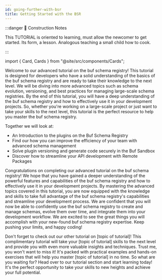```yaml
---
id: going-further-with-bsr
title: Getting Started with the BSR
---
```


:::danger 🚧 Construction Notes

This TUTORIAL is oriented to learning, must allow the newcomer to get started. Its form, a lesson. Analogous teaching
a small child how to cook.

:::

import { Card, Cards } from "@site/src/components/Cards";

<Cards>
  <Card
    name="🖌 Tutorial"
    url="#"
    description="Finibus risus sollicitudin nihil dolor sociis ocurreret eripuit saperet."
  />
  <Card
    name="🚧 How To"
    url="#"
    description="Ponderum tempor indoctum signiferumque tritani causae menandri dui singulis."
  />
  <Card
    name="🧱 Reference"
    url="#"
    description="Adversarium postulant quas molestiae debet alia verterem mauris."
  />
  <Card
    name="🏗 Explanation"
    url="#"
    description="Definiebas lorem netus duo conclusionemque decore eos tale aliquip imperdiet."
  />
</Cards>


Welcome to our advanced tutorial on the buf schema registry! This tutorial is designed for developers who have a solid
understanding of the basics of the buf schema registry and are ready to take their knowledge to the next level. We will
be diving into more advanced topics such as schema evolution, versioning, and best practices for managing large-scale
schema registries. By the end of this tutorial, you will have a deep understanding of the buf schema registry and how to
effectively use it in your development projects. So, whether you're working on a large-scale project or just want to
take your skills to the next level, this tutorial is the perfect resource to help you master the buf schema registry.

Together we will look at:

* An Introduction to the plugins on the Buf Schema Registry
* Find our how you can improve the efficiency of your team with advanced schema management
* Solve plugin versioning and generate code securely in the Buf Sandbox
* Discover how to streamline your API development with Remote Packages

Congratulations on completing our advanced tutorial on the buf schema registry! We hope that you have gained a deeper
understanding of the powerful features and capabilities of the buf schema registry and how to effectively use it in your
development projects. By mastering the advanced topics covered in this tutorial, you are now equipped with the knowledge
and skills to take full advantage of the buf schema registry's capabilities and streamline your development process. We
are confident that you will now be able to confidently use the buf schema registry to create and manage schemas, evolve
them over time, and integrate them into your development workflow. We are excited to see the great things you will
accomplish with your new-found buf schema registry expertise. Keep pushing your limits, and happy coding!

Don't forget to check out our other tutorial on [topic of tutorial]! This complimentary tutorial will take
your [topic of tutorial] skills to the next level and provide you with even more valuable insights and techniques. Trust
me, you won't want to miss it! It's packed with practical examples and hands-on exercises that will help you
master [topic of tutorial] in no time. So what are you waiting for? Head over to our tutorial section and start learning
today! It's the perfect opportunity to take your skills to new heights and achieve your full potential.






